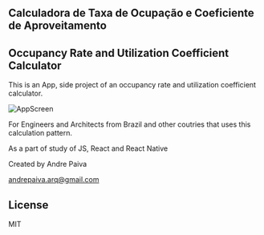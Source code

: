 ## Calculadora de Taxa de Ocupação e Coeficiente de Aproveitamento

## Occupancy Rate and Utilization Coefficient Calculator

This is an App, side project of an occupancy rate and utilization coefficient calculator.

![AppScreen](http://www.ensaios3d.com/calculadoraAPP.gif)


For Engineers and Architects from Brazil and other coutries that uses this
calculation pattern.

As a part of study of JS, React and React Native

Created by Andre Paiva

andrepaiva.arq@gmail.com

## License
MIT

